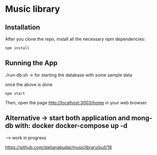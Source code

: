 #  Music library

## Installation

After you clone the repo, install all the necessary npm dependencies:

```
npm install
```

## Running the App

./run-db.sh -> for starting the database with some sample data

once the above is done

```
npm start
```

Then, open the page [http://localhost:3003/home](http://localhost:3003) in your web browser.


## Alternative -> start both application and mong-db with: docker docker-compose up -d 

--> work in progress 

https://github.com/stelianabudai/musiclibrary/pull/16 
